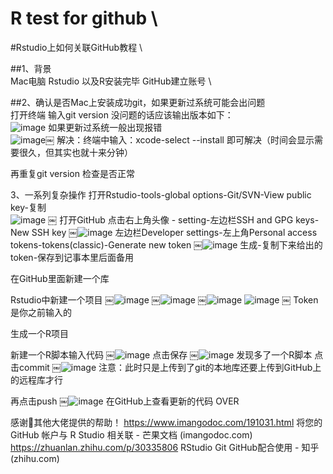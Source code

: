 # R test for github \
#Rstudio上如何关联GitHub教程 \

##1、背景 \
Mac电脑  Rstudio 以及R安装完毕 GitHub建立账号 \

##2、确认是否Mac上安装成功git，如果更新过系统可能会出问题 \
打开终端  输入git version  没问题的话应该输出版本如下： \
![image](https://github.com/hcyhh/R/blob/main/Pasted%20Graphic.png)
如果更新过系统一般出现报错 \
![image](https://github.com/hcyhh/R/blob/main/Pasted%20Graphic%201.png)￼
解决：终端中输入：xcode-select --install 即可解决（时间会显示需要很久，但其实也就十来分钟）

再重复git version 检查是否正常

3、一系列复杂操作
打开Rstudio-tools-global options-Git/SVN-View public key-复制 \
![image](https://github.com/hcyhh/R/blob/main/Pasted%20Graphic%203.png)
￼
打开GitHub 点击右上角头像 - setting-左边栏SSH and GPG keys-New SSH key
￼![image](https://github.com/hcyhh/R/blob/main/Pasted%20Graphic%204.png)
左边栏Developer settings-左上角Personal access tokens-tokens(classic)-Generate new token
￼![image](https://github.com/hcyhh/R/blob/main/Pasted%20Graphic%206.png)
生成-复制下来给出的token-保存到记事本里后面备用

在GitHub里面新建一个库

Rstudio中新建一个项目
￼![image](https://github.com/hcyhh/R/blob/main/Pasted%20Graphic%207.png)
￼![image](https://github.com/hcyhh/R/blob/main/Pasted%20Graphic%208.png)
￼![image](https://github.com/hcyhh/R/blob/main/Pasted%20Graphic%209.png)
![image](https://github.com/hcyhh/R/blob/main/Pasted%20Graphic%2010.png)
￼
Token是你之前输入的

生成一个R项目

新建一个R脚本输入代码 
￼![image](https://github.com/hcyhh/R/blob/main/Pasted%20Graphic%2011.png)
点击保存
￼![image](https://github.com/hcyhh/R/blob/main/Pasted%20Graphic%2012.png)
发现多了一个R脚本
点击commit
￼![image](https://github.com/hcyhh/R/blob/main/Pasted%20Graphic%2013.png)
注意：此时只是上传到了git的本地库还要上传到GitHub上的远程库才行

再点击push
￼![image](https://github.com/hcyhh/R/blob/main/Pasted%20Graphic%2014.png)
在GitHub上查看更新的代码
OVER

感谢🙏其他大佬提供的帮助！
https://www.imangodoc.com/191031.html
将您的 GitHub 帐户与 R Studio 相关联 - 芒果文档 (imangodoc.com)
https://zhuanlan.zhihu.com/p/30335806
RStudio Git GitHub配合使用 - 知乎 (zhihu.com)

